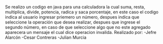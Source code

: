 Se realizo un codigo en java para una calculadora la cual suma,
resta, multiplica, divide, potencia, radica y saca porcentaje, 
en este caso el codigo indica al usuario ingresar priemero un número, 
despues indica que seleccione la operación que desea realizar, despues 
que ingrese el segundo número, en caso de que seleccione algo que no 
este agregado aparecera un mensaje el cual dice operacion invalida.
Realizado por:
-Jefre Alarcón
-Cesar Contreras
-Julian Murcia
